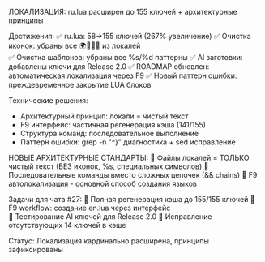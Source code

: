 ЛОКАЛИЗАЦИЯ: ru.lua расширен до 155 ключей + архитектурные принципы

Достижения:
✅ ru.lua: 58→155 ключей (267% увеличение)
✅ Очистка иконок: убраны все 🌍📍✅❌ из локалей  
✅ Очистка шаблонов: убраны все %s/%d паттерны
✅ AI заготовки: добавлены ключи для Release 2.0
✅ ROADMAP обновлен: автоматическая локализация через F9
✅ Новый паттерн ошибки: преждевременное закрытие LUA блоков

Технические решения:
- Архитектурный принцип: локали = чистый текст
- F9 интерфейс: частичная регенерация кэша (141/155)
- Структура команд: последовательное выполнение
- Паттерн ошибки: grep -n "^}" диагностика + sed исправление

НОВЫЕ АРХИТЕКТУРНЫЕ СТАНДАРТЫ:
🎯 Файлы локалей = ТОЛЬКО чистый текст (БЕЗ иконок, %s, специальных символов)
🎯 Последовательные команды вместо сложных цепочек (&& chains)
🎯 F9 автолокализация - основной способ создания языков

Задачи для чата #27:
🔴 Полная регенерация кэша до 155/155 ключей
🔴 F9 workflow: создание en.lua через интерфейс  
🔴 Тестирование AI ключей для Release 2.0
🔴 Исправление отсутствующих 14 ключей в кэше

Статус: Локализация кардинально расширена, принципы зафиксированы
